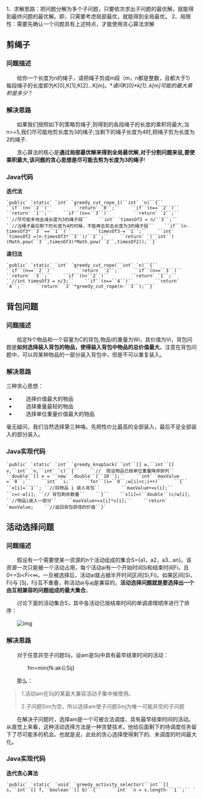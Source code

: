 

1、求解思路：把问题分解为多个子问题，只要依次求出子问题的最优解，就能得到最终问题的最优解。即，只需要考虑局部最优，就能得到全局最优。 
2、局限性：需要先确认一个问题具有上述特点，才能使用贪心算法求解



## 剪绳子

### 问题描述

　　给你一个长度为n的绳子，请把绳子剪成m段（m，n都是整数，且都大于1）每段绳子的长度即为K[0],K[1],K[2]...K[m]。**请问K[0]\*k[1]..*k[m]可能的最大乘积是多少**？

### 解决思路

　　如果我们按照如下的策略剪绳子,则得到的各段绳子的长度的乘积将最大;当n>=5,我们尽可能地剪长度为3的绳子;当剩下的绳子长度为4时,把绳子剪为长度为2的绳子.

　　贪心算法的核心是**通过局部最优解来得到全局最优解,对于分割问题来说,要使乘积最大,该问题的贪心思想是尽可能去剪为长度为3的绳子**!

### Java代码

**迭代法**

```
`public` `static` `int` `greedy_cut_rope_1(``int` `n)``{``    ``if``(n<``2``)``        ``return` `0``;``    ``if``(n==``2``)``        ``return` `1``;``    ``if``(n==``3``)``        ``return` `2``;``    ``//尽可能多地去减长度为3的绳子段``    ``int` `timesOf3 = n/``3``;``    ``//当绳子最后剩下的长度为4的时候，不能再去剪去长度为3的绳子段``    ``if``(n-timesOf3*``3``==``1``)``        ``timesOf3-=``1``;``    ``int` `timesOf2 =(n-timesOf3*``3``)/``2``;``    ``return` `(``int``) (Math.pow(``3``,timesOf3)*Math.pow(``2``,timesOf2));``}`
```

**递归法**

```
`public` `static` `int` `greedy_cut_rope(``int` `n)``{``    ``if``(n==``2``)``        ``return` `2``;``    ``if``(n==``3``)``        ``return` `3``;``    ``if``(n<``2``)``        ``return` `1``;``    ``//int timesOf3 = n/3;``    ``if``(n==``4``)``        ``return` `4``;``    ``return` `3``*greedy_cut_rope(n-``3``);``}`
```

## 背包问题

### 问题描述

　　给定N个物品和一个容量为C的背包,物品i的重量为Wi，其价值为Vi，背包问题是**如何选择装入背包的物品，使得装入背包中物品的总价值最大**。注意在背包问题中，可以将某种物品的一部分装入背包中，但是不可以重复装入。

### 解决思路

三种贪心思想：

- 　　选择价值最大的物品
- 　　选择重量最轻的物品
- 　　选择单位重量价值最大的物品

毫无疑问，我们当然选择第三种咯。先把性价比最高的全部装入，最后不足全部装入的部分装入。

### Java实现代码

```
`public` `static` `int` `greedy_knapSack(``int``[] w,``int``[] v,``int` `n,``int` `c)``{``    ``//  假设物品已按单位重量降序排列``    ``double``[] x = ``new` `double``[``10``];``    ``int` `maxValue =``0``;``    ``int` `i;``    ``for``(i=``0``;w[i]<c;i++)``    ``{``        ``x[i]=``1``; ``//将物品 i 装入背包``        ``maxValue+=v[i];``        ``c=c-w[i]; ``// 背包剩余数量``    ``}``    ``x[i]=(``double``)c/w[i];    ``//物品i装入一部分``    ``maxValue+=x[i]*v[i];``    ``return` `maxValue;    ``//返回背包获得的价值``}`
```

## 活动选择问题

### 问题描述

　　假设有一个需要使某一资源的n个活动组成的集合S={a1，a2，a3...an}。该资源一次只能被一个活动占用，每个活动ai有一个开始时间Si和结束时间Fi，且0<=Si<Fi<∞。一旦被选择后，活动ai就占据半开时间区间[Si,Fi)。如果区间[Si，Fi)与 [Sj，Fj)互不重叠，称活动ai与aj是兼容的。**活动选择问题就是要选择出一个由互相兼容的问题组成的最大集合**。

　　讨论下面的活动集合S，其中各活动已按结束时间的单调递增顺序进行了排序：

　　![img](https://images2018.cnblogs.com/blog/991470/201803/991470-20180324221532483-171703377.png)

### 解决思路

　　对于任意非空子问题Sij，设am是Sij中具有最早结束时间的活动：

　　　　fm=min{fk:ak∈Sij}

　　那么：

> 1.活动am在Sij的某最大兼容活动子集中被使用。
>
> 2.子问题Sim为空，所以选择am使子问题Smj为唯一可能非空的子问题

　　在解决子问题时，选择am是一个可被合法调度、具有最早结束时间的活动。从直觉上来看，这种活动选择方法是一种贪婪技术，他给后面剩下的待调度任务留下了尽可能多的机会。也就是说，此处的贪心选择使得剩下的、未调度的时间最大化。

### Java实现代码

**迭代贪心算法**

```
`public` `static` `void` `greedy_activity_selector(``int``[] s,``int``[] f,``boolean``[] b)``{``    ``int` `n = s.length-``1``;`` `
```